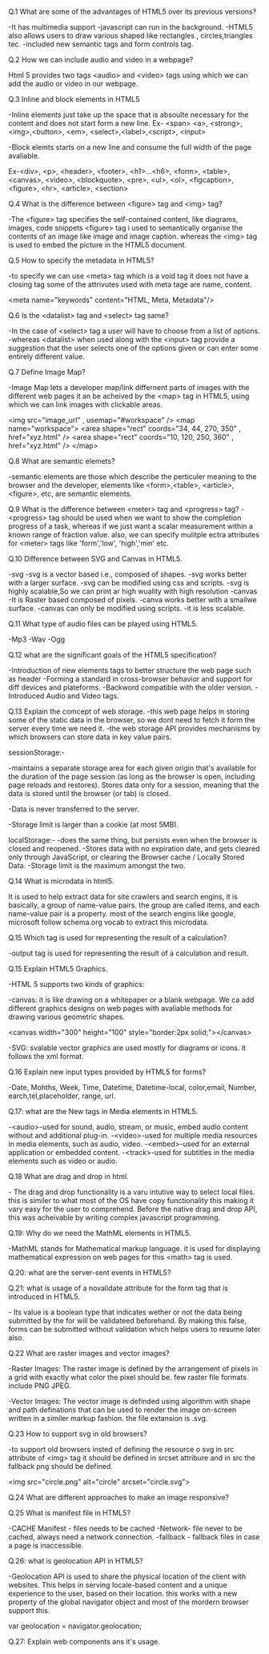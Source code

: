 Q.1 What are some of the advantages of HTML5 over its previous versions?

-It has multimedia support -javascript can run in the background. -HTML5
also allows users to draw various shaped like rectangles ,
circles,triangles tec. -included new semantic tags and form controls
tag.

Q.2 How we can include audio and video in a webpage?

Html 5 provides two tags \<audio\> and \<video\> tags using which we can
add the audio or video in our webpage.

Q.3 Inline and block elements in HTML5

-Inline elements just take up the space that is absoulte necessary for
the content and does not start form a new line. Ex- \<span\> \<a\>,
\<strong\>, \<img\>,\<button\>, \<em\>, \<select\>,\<label\>,\<script\>,
\<input\>

-Block elemts starts on a new line and consume the full width of the
page avaliable.

Ex-\<div\>, \<p\>, \<header\>, \<footer\>, \<h1\>\...\<h6\>, \<form\>,
\<table\>, \<canvas\>, \<video\>, \<blockquote\>, \<pre\>, \<ul\>,
\<ol\>, \<figcaption\>, \<figure\>, \<hr\>, \<article\>, \<section\>

Q.4 What is the difference between \<figure\> tag and \<img\> tag?

-The \<figure\> tag specifies the self-contained content, like diagrams,
images, code snippets \<figure\> tag i used to semantically organise the
contents of an image like image and image caption. whereas the \<img\>
tag is used to embed the picture in the HTML5 document.

Q.5 How to specify the metadata in HTML5?

-to specify we can use \<meta\> tag which is a void tag it does not have
a closing tag some of the attrivutes used with meta tage are name,
content.

\<meta name=\"keywords\" content=\"HTML, Meta, Metadata\"/\>

Q.6 Is the \<datalist\> tag and \<select\> tag same?

-In the case of \<select\> tag a user will have to choose from a list of
options. -whereas \<datalist\> when used along with the \<input\> tag
provide a suggestion that the user selects one of the options given or
can enter some entirely different value.

Q.7 Define Image Map?

-Image Map lets a developer map/link differnent parts of images with the
different web pages it an be acheived by the \<map\> tag in HTML5, using
which we can link images with clickable areas.

\<img src="image_url" , usemap="#workspace" /\> \<map name="workspace"\>
\<area shape="rect" coords="34, 44, 270, 350" , href="xyz.html" /\>
\<area shape="rect" coords="10, 120, 250, 360" , href="xyz.html" /\>
\</map\>

Q.8 What are semantic elemets?

-semantic elements are those which describe the perticuler meaning to
the browser and the developer, elements like \<form\>,\<table\>,
\<article\>,\<figure\>, etc, are semantic elements.

Q.9 What is the difference between \<meter\> tag and \<progress\> tag?
-\<progress\> tag should be used when we want to show the completion
progress of a task, whereas if we just want a scalar measurement within
a known range of fraction value. also, we can specify mulitple ectra
attributes for \<meter\> tags like \'form\',\'low\', \'high\',\'min\'
etc.

Q.10 Difference between SVG and Canvas in HTML5.

-svg -svg is a vector based i.e., composed of shapes. -svg works better
with a larger surface. -svg can be modified using css and scripts. -svg
is highly scalable,So we can print ar high wuality with high resolution
-canvas -It is Raster based composed of pixels. -canva works better with
a smallwe surface. -canvas can only be modified using scripts. -it is
less scalable.

Q.11 What type of audio files can be played using HTML5.

-Mp3 -Wav -Ogg

Q.12 what are the significant goals of the HTML5 specification?

-Introduction of new elements tags to better structure the web page such
as header -Forming a standard in cross-browser behavior and support for
diff devices and plateforms. -Backword compatible with the older
version. -Introduced Audio and Video tags.

Q.13 Explain the comcept of web storage. -this web page helps in storing
some of the static data in the browser, so we dont need to fetch it form
the server every time we need it. -the web storage API provides
mechanisms by which browsers can store data in key value pairs.

sessionStorage:-

-maintains a separate storage area for each given origin that\'s
available for the duration of the page session (as long as the browser
is open, including page reloads and restores). Stores data only for a
session, meaning that the data is stored until the browser (or tab) is
closed.

-Data is never transferred to the server.

-Storage limit is larger than a cookie (at most 5MB).

localStorage:- -does the same thing, but persists even when the browser
is closed and reopened. -Stores data with no expiration date, and gets
cleared only through JavaScript, or clearing the Browser cache / Locally
Stored Data. -Storage limit is the maximum amongst the two.

Q.14 What is microdata in html5.

It is used to help extract data for site crawlers and search engins, it
is basically, a group of name-value pairs. the group are called items,
and each name-value pair is a property. most of the search engins like
google, microsoft follow schema.org vocab to extract this microdata.

Q.15 Which tag is used for representing the result of a calculation?

-output tag is used for representing the result of a calculation and
result.

Q.15 Explain HTML5 Graphics.

-HTML 5 supports two kinds of graphics:

-canvas: it is like drawing on a whitepaper or a blank webpage. We ca
add different graphics designs on web pages with avaliable methods for
drawing various geometric shapes.

\<canvas width=\"300\" height=\"100\" style=\"border:2px
solid;\"\>\</canvas\>

-SVG: svalable vector graphics are used mostly for diagrams or icons. it
follows the xml format.

Q.16 Explain new input types provided by HTML5 for forms?

-Date, Mohths, Week, Time, Datetime, Datetime-local, color,email,
Number, earch,tel,placeholder, range, url.

Q.17: what are the New tags in Media elements in HTML5.

-\<audio\>-used for sound, audio, stream, or music, embed audio content
without and additional plug-in. -\<video\>-used for multiple media
resources in media elements, such as audio, video. -\<embed\>-used for
an external application or embedded content. -\<track\>-used for
subtitles in the media elements such as video or audio.

Q.18 What are drag and drop in html.

\- The drag and drop functionality is a varu intutive way to select
local files. this is similer to what most of the OS have copy
functionality this making it vary easy for the user to comprehend.
Before the native drag and drop API, this was acheivable by writing
complex javascript programming.

Q.19: Why do we need the MathML elements in HTML5.

-MathML stands for Mathematical markup language. it is used for
displaying mathematical expression on web pages for this \<math\> tag is
used.

Q.20: what are the server-sent events in HTML5?

Q.21: what is usage of a novalidate attribute for the form tag that is
introduced in HTML5.

\- Its value is a boolean type that indicates wether or not the data
being submitted by the for will be validateed beforehand. By making this
false, forms can be submitted without validation which helps users to
resume later also.

Q.22 What are raster images and vector images?

-Raster Images: The raster image is defined by the arrangement of pixels
in a grid with exactly what color the pixel should be. few raster file
formats include PNG JPEG.

-Vector Images: The vector image is definded using algorithm with shape
and path definations that can be used to render the image on-screen
written in a similer markup fashion. the file extansion is .svg.

Q.23 How to support svg in old browsers?

-to support old browsers insted of defining the resource o svg in src
attribute of \<img\> tag it should be defined in srcset attribure and in
src the fallback png should be defined.

\<img src=\"circle.png\" alt=\"circle\" srcset=\"circle.svg\"\>

Q.24 What are different approaches to make an image responsive?

Q.25 What is manifest file in HTML5?

-CACHE Manifest - files needs to be cached -Network- file never to be
cached, always need a network connection. -fallback - fallback files in
case a page is inaccessible.

Q.26: what is geolocation API in HTML5?

-Geolocation API is used to share the physical location of the client
with websites. This helps in serving locale-based content and a unique
experience to the user, based on their location. this works with a new
property of the global navigator object and most of the mordern browser
support this.

var geolocation = navigator.geolocation;

Q.27: Explain web components ans it\'s usage.
